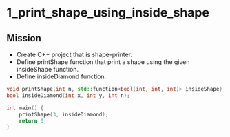 # 1_print_shape_using_inside_shape

## Mission
* Create C++ project that is shape-printer.
* Define printShape function that print a shape using the given insideShape function.
* Define insideDiamond function.

```c++
void printShape(int n, std::function<bool(int, int, int)> insideShape);
bool insideDiamond(int x, int y, int n);

int main() {
    printShape(3, insideDiamond);
    return 0;
}
```
